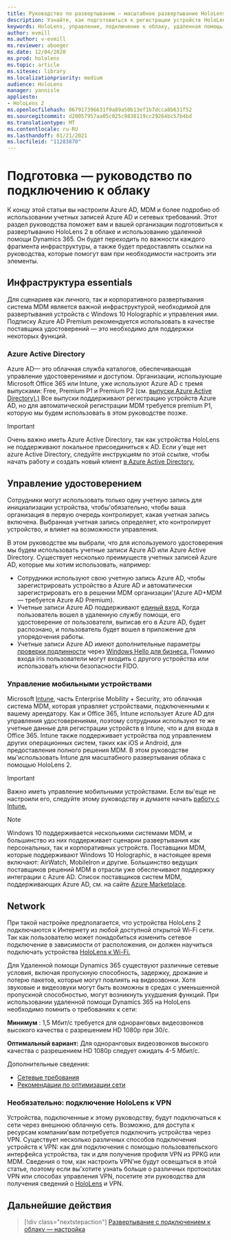 ```yaml
---
title: Руководство по развертыванию — масштабное развертывание HoloLens 2 с подключением к облаку с помощью удаленной помощи — подготовка
description: Узнайте, как подготовиться к регистрации устройств HoloLens через сеть Cloud Connected с помощью Azure Active Directory и управления удостоверениями.
keywords: HoloLens, управление, подключение к облаку, удаленная помощь, AAD, Azure AD, MDM, управление мобильными устройствами
author: evmill
ms.author: v-evmill
ms.reviewer: aboeger
ms.date: 12/04/2020
ms.prod: hololens
ms.topic: article
ms.sitesec: library
ms.localizationpriority: medium
audience: HoloLens
manager: yannisle
appliesto:
- HoloLens 2
ms.openlocfilehash: 067917396631f9a89a50b13ef1b7dcca8b631f52
ms.sourcegitcommit: d20057957aa05c025c9838119cc29264bc57b4bd
ms.translationtype: MT
ms.contentlocale: ru-RU
ms.lasthandoff: 01/21/2021
ms.locfileid: "11283870"
---
```

# Подготовка — руководство по подключению к облаку

К концу этой статьи вы настроили Azure AD, MDM и более подробно об использовании учетных записей Azure AD и сетевых требований. Этот раздел руководства поможет вам и вашей организации подготовиться к развертыванию HoloLens 2 в облаке и использованию удаленной помощи Dynamics 365. Он будет переходить по важности каждого фрагмента инфраструктуры, а также будет предоставлять ссылки на руководства, которые помогут вам при необходимости настроить эти элементы.

## Инфраструктура essentials

Для сценариев как личного, так и корпоративного развертывания система MDM является важной инфраструктурой, необходимой для развертывания устройств с Windows 10 Holographic и управления ими. Подписку Azure AD Premium рекомендуется использовать в качестве поставщика удостоверений — это необходимо для поддержки некоторых функций.

### Azure Active Directory

Azure AD— это облачная служба каталогов, обеспечивающая управление удостоверениями и доступом. Организации, использующие Microsoft Office 365 или Intune, уже используют Azure AD с тремя выпусками: Free, Premium P1 и Premium P2 (см. [выпуски Azure Active Directory).)](https://azure.microsoft.com/documentation/articles/active-directory-editions) Все выпуски поддерживают регистрацию устройств Azure AD, но для автоматической регистрации MDM требуется premium P1, которую мы будем использовать в этом руководстве позже.

> [!IMPORTANT]
> Очень важно иметь Azure Active Directory, так как устройства HoloLens не поддерживают локальное присоединиться к AD. Если у&#39;еще нет azure Active Directory, следуйте инструкциям по этой ссылке, чтобы начать работу и создать новый клиент [в Azure Active Directory.](https://docs.microsoft.com/azure/active-directory/fundamentals/active-directory-access-create-new-tenant)

## Управление удостоверением

Сотрудники могут использовать только одну учетную запись для инициализации устройства, чтобы&#39;обязательно, чтобы ваша организация в первую очередь контролирует, какая учетная запись включена. Выбранная учетная запись определяет, кто контролирует устройство, и влияет на возможности управления.

В этом руководстве мы выбрали, что для используемого удостоверения мы будем использовать учетные записи Azure AD или Azure Active Directory. [](https://docs.microsoft.com/hololens/hololens-identity) Существует несколько преимуществ учетных записей Azure AD, которые мы хотим использовать, например:

- Сотрудники используют свою учетную запись Azure AD, чтобы зарегистрировать устройство в Azure AD и автоматически зарегистрировать его в решении MDM организации&#39;(Azure AD+MDM — требуется Azure AD Premium).
- Учетные записи Azure AD поддерживают [единый вход.](https://docs.microsoft.com/azure/active-directory/manage-apps/what-is-single-sign-on) Когда пользователь вошел в удаленную службу помощи, его удостоверение от пользователя, выписав его в Azure AD, будет распознано, и пользователь будет вошел в приложение для упорядочения работы.
- Учетные записи Azure AD имеют дополнительные параметры [проверки подлинности](https://docs.microsoft.com/hololens/hololens-identity) через [Windows Hello для бизнеса.](https://docs.microsoft.com/windows/security/identity-protection/hello-for-business/hello-identity-verification) Помимо входа iris пользователи могут входить с другого устройства или использовать ключи безопасности FIDO.

### Управление мобильными устройствами

Microsoft [Intune](https://docs.microsoft.com/mem/intune/fundamentals/what-is-intune), часть Enterprise Mobility + Security, это облачная система MDM, которая управляет устройствами, подключенными к вашему арендатору. Как и Office 365, Intune использует Azure AD для управления удостоверениями, поэтому сотрудники используют те же учетные данные для регистрации устройств в Intune, что и для входа в Office 365. Intune также поддерживает устройства под управлением других операционных систем, таких как iOS и Android, для предоставления полного решения MDM. В этом руководстве мы&#39;использовать Intune для масштабного развертывания облака с помощью HoloLens 2.

> [!IMPORTANT]
> Важно иметь управление мобильными устройствами. Если вы&#39;еще не настроили его, следуйте этому руководству и думаете начать [работу с Intune.](https://docs.microsoft.com/mem/intune/fundamentals/free-trial-sign-up)

> [!NOTE]
> Windows 10 поддерживается несколькими системами MDM, и большинство из них поддерживает сценарии развертывания как персональных, так и корпоративных устройств. Поставщики MDM, которые поддерживают Windows 10 Holographic, в настоящее время включают: AirWatch, MobileIron и другие. Большинство ведущих поставщиков решений MDM в отрасли уже обеспечивают поддержку интеграции с Azure AD. Список поставщиков систем MDM, поддерживающих Azure AD, см. на сайте [Azure Marketplace](https://azure.microsoft.com/marketplace/).

## Network

При такой настройке предполагается, что устройства HoloLens 2 подключаются к Интернету из любой доступной открытой Wi-Fi сети. Так как пользователю может понадобиться изменить сетевое подключение в зависимости от расположения, он должен научиться подключать устройства [HoloLens к Wi-Fi.](https://docs.microsoft.com/hololens/hololens-network)

Для Удаленной помощи Dynamics 365 существуют различные сетевые условия, включая пропускную способность, задержку, дрожание и потерю пакетов, которые могут повлиять на видеозвонки. Хотя звуковые и видеозвуки могут быть возможны в средах с уменьшенной пропускной способностью, могут возникнуть ухудшения функций. При использовании удаленной помощи Dynamics 365 на HoloLens необходимо помнить о требованиях к сети:

**Минимум** : 1,5 Мбит/с требуется для одноранговых видеозвонков высокого качества с разрешением HD 1080p при 30/с.

**Оптимальный вариант:** Для одноранговых видеозвонков высокого качества с разрешением HD 1080p следует ожидать 4-5 Мбит/с.

Дополнительные сведения:

- [Сетевые требования](https://docs.microsoft.com/dynamics365/mixed-reality/remote-assist/requirements#network-requirements)
- [Рекомендации по оптимизации сети](https://docs.microsoft.com/dynamics365/mixed-reality/remote-assist/requirements#dynamics-365-remote-assist-hololens)

### Необязательно: подключение HoloLens к VPN

Устройства, подключенные к этому руководству, будут подключаться к сети через внешнюю облачную сеть. Возможно, для доступа к ресурсам компании&#39;вам потребуется подключить устройства через VPN. Существует несколько различных способов подключения устройств к VPN: как для подключения с помощью пользовательского интерфейса устройства, так и для получения профиля VPN из PPKG или MDM. Сведения о том, как настроить VPN&#39;не будут освещаться в этой статье, поэтому если вы&#39;хотите узнать больше о различных протоколах VPN или способах управления VPN, посетите эти руководства для получения сведений о [HoloLens](https://docs.microsoft.com/hololens/hololens-network#vpn) и VPN.

## Дальнейшие действия

> [!div class="nextstepaction"]
> [Развертывание с подключением к облаку — настройка](hololens2-cloud-connected-configure.md)
